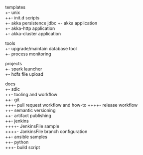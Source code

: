 templates  
 +- unix  
 ++- init.d scripts  
 +- akka persistence jdbc
 +- akka application   
 +- akka-http application  
 +- akka-cluster application  
  
tools  
 +- upgrade/maintain database tool  
 +- process monitoring  
  
projects  
 +- spark launcher   
 +- hdfs file upload  

docs   
 +- sdlc    
 ++- tooling and workflow  
 ++- git  
 +++- pull request workflow and how-to 
 ++++- release workflow  
 ++- semantic versioning  
 ++- artifact publishing  
 ++- jenkins   
 ++++- JenkinsFile sample  
 ++++- JankinsFile branch configuration  
 ++- ansible samples  
 ++- python  
 +++- build script  
